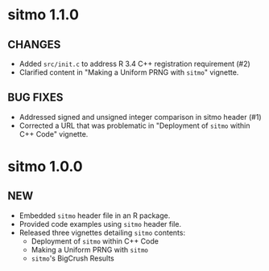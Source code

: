 # sitmo 1.1.0

## CHANGES

- Added `src/init.c` to address R 3.4 C++ registration requirement (#2)
- Clarified content in "Making a Uniform PRNG with `sitmo`" vignette.

## BUG FIXES

- Addressed signed and unsigned integer comparison in sitmo header (#1)
- Corrected a URL that was problematic in "Deployment of `sitmo` within C++ Code" vignette.

# sitmo 1.0.0

## NEW

- Embedded `sitmo` header file in an R package.
- Provided code examples using `sitmo` header file.
- Released three vignettes detailing `sitmo` contents: 
    - Deployment of `sitmo` within C++ Code
    - Making a Uniform PRNG with `sitmo`
    - `sitmo`'s BigCrush Results
    